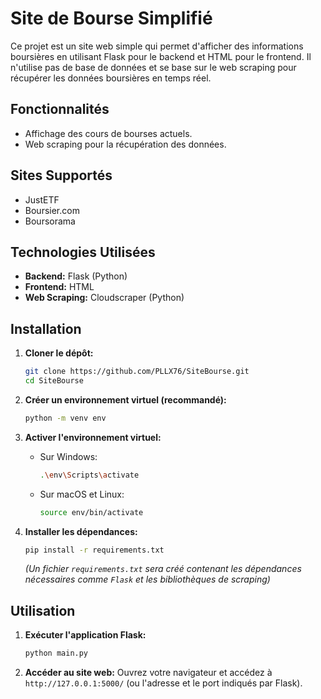 # Site de Bourse Simplifié

Ce projet est un site web simple qui permet d'afficher des informations boursières en utilisant Flask pour le backend et HTML pour le frontend. Il n'utilise pas de base de données et se base sur le web scraping pour récupérer les données boursières en temps réel.

## Fonctionnalités

- Affichage des cours de bourses actuels.
- Web scraping pour la récupération des données.

## Sites Supportés

- JustETF
- Boursier.com
- Boursorama

## Technologies Utilisées

- **Backend:** Flask (Python)
- **Frontend:** HTML
- **Web Scraping:** Cloudscraper (Python)

## Installation

1. **Cloner le dépôt:**

   ```bash
   git clone https://github.com/PLLX76/SiteBourse.git
   cd SiteBourse
   ```

2. **Créer un environnement virtuel (recommandé):**

   ```bash
   python -m venv env
   ```

3. **Activer l'environnement virtuel:**

   - Sur Windows:
     ```bash
     .\env\Scripts\activate
     ```
   - Sur macOS et Linux:
     ```bash
     source env/bin/activate
     ```

4. **Installer les dépendances:**
   ```bash
   pip install -r requirements.txt
   ```
   _(Un fichier `requirements.txt` sera créé contenant les dépendances nécessaires comme `Flask` et les bibliothèques de scraping)_

## Utilisation

1. **Exécuter l'application Flask:**

   ```bash
   python main.py
   ```

2. **Accéder au site web:**
   Ouvrez votre navigateur et accédez à `http://127.0.0.1:5000/` (ou l'adresse et le port indiqués par Flask).
